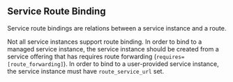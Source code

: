 ## Service Route Binding

Service route bindings are relations between a service instance and a route.

Not all service instances support route binding. 
In order to bind to a managed service instance, the service instance should be created from a service offering that has requires route forwarding (`requires=[route_forwarding]`). 
In order to bind to a user-provided service instance, the service instance must have `route_service_url` set.
